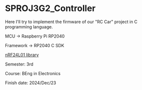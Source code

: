 # SPROJ3G2_Controller
Here I'll try to implement the firmware of our "RC Car" project in C programming language.

MCU -> Raspberry Pi RP2040  

Framework -> RP2040 C SDK

[nRF24L01 library](https://github.com/andyrids/pico-nrf24)

Semester: 3rd

Course: BEng in Electronics

Finish date: 2024/Dec/23
